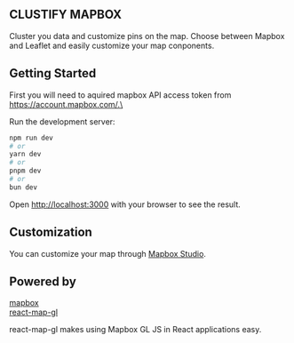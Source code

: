 ## CLUSTIFY MAPBOX

Cluster you data and customize pins on the map. Choose between Mapbox and Leaflet and easily customize your map conponents.

## Getting Started

First you will need to aquired mapbox API access token from https://account.mapbox.com/.\

Run the development server:

```bash
npm run dev
# or
yarn dev
# or
pnpm dev
# or
bun dev
```

Open [http://localhost:3000](http://localhost:3000) with your browser to see the result.

## Customization

You can customize your map through [Mapbox Studio](https://studio.mapbox.com/).

## Powered by

[mapbox](https://docs.mapbox.com/)\
[react-map-gl](https://visgl.github.io/react-map-gl/docs/get-started)

react-map-gl makes using Mapbox GL JS in React applications easy.
